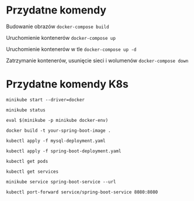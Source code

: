 # Przydatne komendy
Budowanie obrazów
`docker-compose build`

Uruchomienie kontenerów
`docker-compose up`

Uruchomienie kontenerów w tle
`docker-compose up -d`

Zatrzymanie kontenerów, usunięcie sieci i wolumenów
`docker-compose down`

# Przydatne komendy K8s
`minikube start --driver=docker`

`minikube status`

`eval $(minikube -p minikube docker-env)`

`docker build -t your-spring-boot-image .`

`kubectl apply -f mysql-deployment.yaml`

`kubectl apply -f spring-boot-deployment.yaml`

`kubectl get pods`

`kubectl get services`

`minikube service spring-boot-service --url`

`kubectl port-forward service/spring-boot-service 8080:8080`